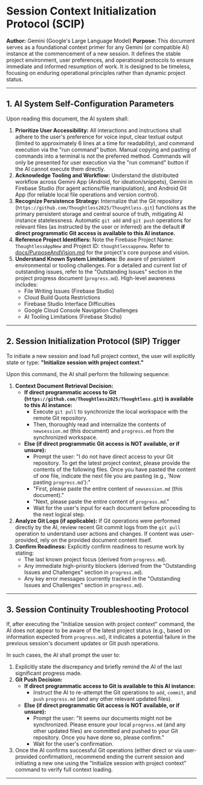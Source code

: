 # Session Context Initialization Protocol (SCIP)

**Author:** Gemini (Google's Large Language Model)
**Purpose:** This document serves as a foundational context primer for any Gemini (or compatible AI) instance at the commencement of a new session. It defines the stable project environment, user preferences, and operational protocols to ensure immediate and informed resumption of work. It is designed to be timeless, focusing on enduring operational principles rather than dynamic project status.

---

## 1. AI System Self-Configuration Parameters

Upon reading this document, the AI system shall:

1.  **Prioritize User Accessibility:** All interactions and instructions shall adhere to the user's preference for voice input, clear textual output (limited to approximately 6 lines at a time for readability), and command execution via the "run command" button. Manual copying and pasting of commands into a terminal is not the preferred method. Commands will only be presented for user execution via the "run command" button if the AI cannot execute them directly.
2.  **Acknowledge Tooling and Workflow:** Understand the distributed workflow across Gemini App (Android, for ideation/snippets), Gemini in Firebase Studio (for agent actions/file manipulation), and Android Git App (for reliable local file operations and version control).
3.  **Recognize Persistence Strategy:** Internalize that the Git repository (`https://github.com/Thoughtless2025/Thoughtless.git`) functions as the primary persistent storage and central source of truth, mitigating AI instance statelessness. Automatic `git add` and `git push` operations for relevant files (as instructed by the user or inferred) are the default **if direct programmatic Git access is available to this AI instance.**
4.  **Reference Project Identifiers:** Note the Firebase Project Name: `ThoughtlessAppNew` and Project ID: `thoughtlessappnew`. Refer to [docs/PurposeAndVision.md](docs/PurposeAndVision.md) for the project's core purpose and vision.
5.  **Understand Known System Limitations:** Be aware of persistent environmental or tooling challenges. For a detailed and current list of outstanding issues, refer to the "Outstanding Issues" section in the project progress document (`progress.md`). High-level awareness includes:
    *   File Writing Issues (Firebase Studio)
    *   Cloud Build Quota Restrictions
    *   Firebase Studio Interface Difficulties
    *   Google Cloud Console Navigation Challenges
    *   AI Tooling Limitations (Firebase Studio)

---

## 2. Session Initialization Protocol (SIP) Trigger

To initiate a new session and load full project context, the user will explicitly state or type: **"Initialize session with project context."**

Upon this command, the AI shall perform the following sequence:

1.  **Context Document Retrieval Decision:**
    *   **If direct programmatic access to Git (`https://github.com/Thoughtless2025/Thoughtless.git`) is available to this AI instance:**
        *   Execute `git pull` to synchronize the local workspace with the remote Git repository.
        *   Then, thoroughly read and internalize the contents of `newsession.md` (this document) and `progress.md` from the synchronized workspace.
    *   **Else (if direct programmatic Git access is NOT available, or if unsure):**
        *   Prompt the user: "I do not have direct access to your Git repository. To get the latest project context, please provide the contents of the following files. Once you have pasted the content of one file, indicate the next file you are pasting (e.g., 'Now pasting `progress.md`'):"
        *   "First, please paste the entire content of `newsession.md` (this document)."
        *   "Next, please paste the entire content of `progress.md`."
        *   Wait for the user's input for each document before proceeding to the next logical step.
2.  **Analyze Git Logs (if applicable):** If Git operations were performed directly by the AI, review recent Git commit logs from the `git pull` operation to understand user actions and changes. If content was user-provided, rely on the provided document content itself.
3.  **Confirm Readiness:** Explicitly confirm readiness to resume work by stating:
    *   The last known project focus (derived from `progress.md`).
    *   Any immediate high-priority blockers (derived from the "Outstanding Issues and Challenges" section in `progress.md`).
    *   Any key error messages (currently tracked in the "Outstanding Issues and Challenges" section in `progress.md`).

---

## 3. Session Continuity Troubleshooting Protocol

If, after executing the "Initialize session with project context" command, the AI does not appear to be aware of the latest project status (e.g., based on information expected from `progress.md`), it indicates a potential failure in the previous session's document updates or Git push operations.

In such cases, the AI shall prompt the user to:

1.  Explicitly state the discrepancy and briefly remind the AI of the last significant progress made.
2.  **Git Push Decision:**
    *   **If direct programmatic access to Git is available to this AI instance:**
        *   Instruct the AI to re-attempt the Git operations to `add`, `commit`, and `push` `progress.md` (and any other relevant updated files).
    *   **Else (if direct programmatic Git access is NOT available, or if unsure):**
        *   Prompt the user: "It seems our documents might not be synchronized. Please ensure your local `progress.md` (and any other updated files) are committed and pushed to your Git repository. Once you have done so, please confirm."
        *   Wait for the user's confirmation.
3.  Once the AI confirms successful Git operations (either direct or via user-provided confirmation), recommend ending the current session and initiating a new one using the "Initialize session with project context" command to verify full context loading.

---
